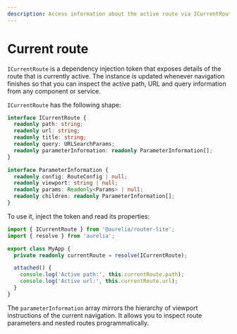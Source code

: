 ```yaml
---
description: Access information about the active route via ICurrentRoute.
---
```


# Current route

`ICurrentRoute` is a dependency injection token that exposes details of the route that is currently active. The instance is updated whenever navigation finishes so that you can inspect the active path, URL and query information from any component or service.

`ICurrentRoute` has the following shape:

```ts
interface ICurrentRoute {
  readonly path: string;
  readonly url: string;
  readonly title: string;
  readonly query: URLSearchParams;
  readonly parameterInformation: readonly ParameterInformation[];
}

interface ParameterInformation {
  readonly config: RouteConfig | null;
  readonly viewport: string | null;
  readonly params: Readonly<Params> | null;
  readonly children: readonly ParameterInformation[];
}
```

To use it, inject the token and read its properties:

```ts
import { ICurrentRoute } from '@aurelia/router-lite';
import { resolve } from 'aurelia';

export class MyApp {
  private readonly currentRoute = resolve(ICurrentRoute);

  attached() {
    console.log('Active path:', this.currentRoute.path);
    console.log('Active url:', this.currentRoute.url);
  }
}
```

The `parameterInformation` array mirrors the hierarchy of viewport instructions of the current navigation. It allows you to inspect route parameters and nested routes programmatically.